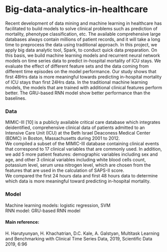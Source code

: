 # Big-data-analytics-in-healthcare
Recent development of data mining and machine learning in healthcare has facilitated to build models to solve clinical problems such as prediction of mortality, phenotype classification, etc. The available comprehensive large databases always contain millions of patient records, and it will take a long time to preprocess the data using traditional approach. 
In this project, we apply big data analytic tool, Spark, to conduct quick data preparation. On this basis, we build machine learning models and recurrent neural network models on time series data to predict in-hospital mortality of ICU stays. 
We evaluate the effect of different feature sets and the data coming from different time episodes on the model performance. Our study shows that first 48Hrs data is more meaningful towards predicting in-hospital mortality of ICU stays than first 24Hrs data. In the traditional machine learning models, the models that are trained with additional clinical features perform better. The GRU-based RNN model show better performance than the baselines.
### Data
MIMIC-III [10] is a publicly available critical care database which integrates deidentified, comprehensive clinical data of patients admitted to an Intensive Care Unit (ICU) at the Beth Israel Deaconess Medical Center (BDMC) in Boston, Massachusetts during 2001 to 2012.  
We compiled a subset of the MIMIC-III database containing clinical events that correspond to 17 clinical variables that are commonly used. In addition, we add 5 more patient features: demographic variables including sex and age, and other 3 clinical variables including white blood cells count, potassium level, serum urea nitrogen level, which are chosen from the features that are used in the calculation of SAPS-II score.  
We compared the first 24 hours data and first 48 hours data to determine which data is more meaningful toward predicting in-hospital mortality.
### Model
Machine learning models: logistic regression, SVM  
RNN model: GRU-based RNN model
#### Main reference: 
H. Harutyunyan, H. Khachatrian, D.C. Kale, A. Galstyan, Multitask Learning and Benchmarking with Clinical Time Series Data, 2019, Scientific Data 2019, 6:96
